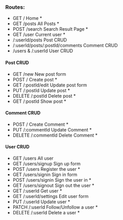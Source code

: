 ### Routes:
- GET / Home *
- GET /posts  All Posts *
- POST /search Search Result Page *
- GET /user Current user *
- /:userId/posts Post CRUD 
- /:userId/posts/:postId/comments Comment CRUD 
- /users & /:userId User CRUD

#### Post CRUD
- GET /new New post form
- POST / Create post *
- GET /:postId/edit Update post form
- PUT /:postId Update post *
- DELETE /:postId Delete post *
- GET /:postId Show post *

#### Comment CRUD
- POST / Create Comment *
- PUT /:commentId Update Comment * 
- DELETE /:commentId Delete Comment *

#### User CRUD
- GET /users All user
- GET /users/signup Sign up form
- POST /users Register the user *
- GET /users/signin Sign in form
- POST /users/signin Sign the user in *
- GET /users/signout Sign out the user *
- GET /:userId Get user *
- GET /:userId/settings Edit user form
- PUT /:userId Update user *
- PATCH /:userId Follow/Unfollow a user *
- DELETE /:userId Delete a user *